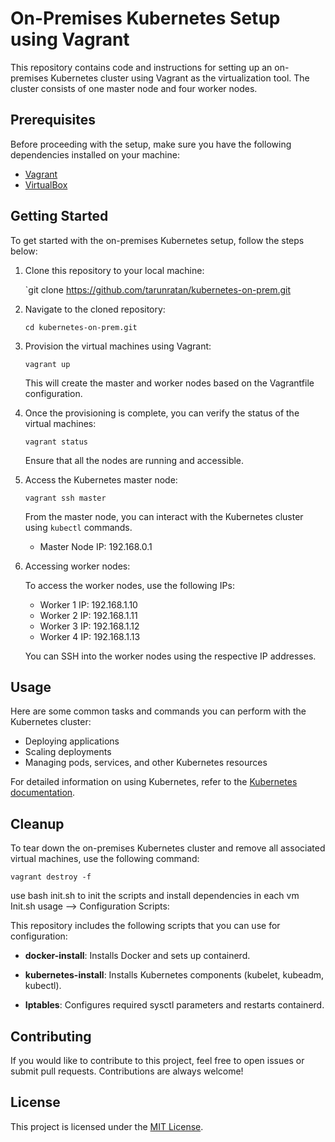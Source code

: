 
# On-Premises Kubernetes Setup using Vagrant

This repository contains code and instructions for setting up an on-premises Kubernetes cluster using Vagrant as the virtualization tool. The cluster consists of one master node and four worker nodes.

## Prerequisites

Before proceeding with the setup, make sure you have the following dependencies installed on your machine:

-   [Vagrant](https://www.vagrantup.com/) 
-   [VirtualBox](https://www.virtualbox.org/) 

## Getting Started

To get started with the on-premises Kubernetes setup, follow the steps below:

1.  Clone this repository to your local machine:
    
    
    `git clone https://github.com/tarunratan/kubernetes-on-prem.git 
    
2.  Navigate to the cloned repository:
    
    
    `cd kubernetes-on-prem.git` 
    
3.  Provision the virtual machines using Vagrant:
    
    
    `vagrant up` 
    
    This will create the master and worker nodes based on the Vagrantfile configuration.
    
4.  Once the provisioning is complete, you can verify the status of the virtual machines:
    
    
    `vagrant status` 
    
    Ensure that all the nodes are running and accessible.
    
5.  Access the Kubernetes master node:
    
    
    `vagrant ssh master` 
    
    From the master node, you can interact with the Kubernetes cluster using `kubectl` commands.
    
    -   Master Node IP: 192.168.0.1
6.  Accessing worker nodes:
    
    To access the worker nodes, use the following IPs:
    
    -   Worker 1 IP: 192.168.1.10
    -   Worker 2 IP: 192.168.1.11
    -   Worker 3 IP: 192.168.1.12
    -   Worker 4 IP: 192.168.1.13
    
    You can SSH into the worker nodes using the respective IP addresses.
    

## Usage

Here are some common tasks and commands you can perform with the Kubernetes cluster:

-   Deploying applications
-   Scaling deployments
-   Managing pods, services, and other Kubernetes resources

For detailed information on using Kubernetes, refer to the [Kubernetes documentation](https://kubernetes.io/docs/).

## Cleanup

To tear down the on-premises Kubernetes cluster and remove all associated virtual machines, use the following command:


`vagrant destroy -f` 


use bash init.sh to init the scripts and install dependencies in each vm
Init.sh usage --> Configuration Scripts:

This repository includes the following scripts that you can use for configuration:

-   **docker-install**: Installs Docker and sets up containerd.
    
-   **kubernetes-install**: Installs Kubernetes components (kubelet, kubeadm, kubectl).
    
-   **Iptables**: Configures required sysctl parameters and restarts containerd.

## Contributing

If you would like to contribute to this project, feel free to open issues or submit pull requests. Contributions are always welcome!

## License

This project is licensed under the [MIT License](https://chat.openai.com/c/LICENSE).
